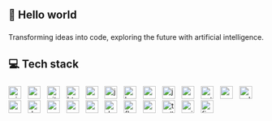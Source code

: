 <h2 align="left">👋 Hello world</h2>

###

<p align="left">Transforming ideas into code, exploring the future with artificial intelligence.</p>

###

<h2 align="left">💻 Tech stack</h2>

###

<div align="left">
  <img src="https://cdn.jsdelivr.net/gh/devicons/devicon/icons/windows8/windows8-original.svg" height="25" alt="windows8 logo"  />
  <img width="5" />
  <img src="https://cdn.jsdelivr.net/gh/devicons/devicon/icons/vscode/vscode-original.svg" height="25" alt="vscode logo"  />
  <img width="5" />
  <img src="https://cdn.jsdelivr.net/gh/devicons/devicon/icons/git/git-original.svg" height="25" alt="git logo"  />
  <img width="5" />
  <img src="https://cdn.jsdelivr.net/gh/devicons/devicon/icons/html5/html5-original.svg" height="25" alt="html5 logo"  />
  <img width="5" />
  <img src="https://cdn.jsdelivr.net/gh/devicons/devicon/icons/css3/css3-original.svg" height="25" alt="css3 logo"  />
  <img width="5" />
  <img src="https://cdn.jsdelivr.net/gh/devicons/devicon/icons/javascript/javascript-original.svg" height="25" alt="javascript logo"  />
  <img width="5" />
  <img src="https://cdn.jsdelivr.net/gh/devicons/devicon/icons/bootstrap/bootstrap-original.svg" height="25" alt="bootstrap logo"  />
  <img width="5" />
  <img src="https://cdn.jsdelivr.net/gh/devicons/devicon/icons/nodejs/nodejs-original.svg" height="25" alt="nodejs logo"  />
  <img width="5" />
  <img src="https://cdn.jsdelivr.net/gh/devicons/devicon/icons/java/java-original.svg" height="25" alt="java logo"  />
  <img width="5" />
  <img src="https://cdn.jsdelivr.net/gh/devicons/devicon/icons/spring/spring-original.svg" height="25" alt="spring logo"  />
  <img width="5" />
  <img src="https://cdn.jsdelivr.net/gh/devicons/devicon/icons/python/python-original.svg" height="25" alt="python logo"  />
  <img width="5" />
  <img src="https://cdn.jsdelivr.net/gh/devicons/devicon/icons/c/c-original.svg" height="25" alt="c logo"  />
  <img width="5" />
  <img src="https://cdn.jsdelivr.net/gh/devicons/devicon/icons/cplusplus/cplusplus-original.svg" height="25" alt="cplusplus logo"  />
  <img width="5" />
  <img src="https://cdn.jsdelivr.net/gh/devicons/devicon/icons/csharp/csharp-original.svg" height="25" alt="csharp logo"  />
  <img width="5" />
  <img src="https://cdn.jsdelivr.net/gh/devicons/devicon/icons/docker/docker-original.svg" height="25" alt="docker logo"  />
  <img width="5" />
  <img src="https://cdn.jsdelivr.net/gh/devicons/devicon/icons/mysql/mysql-original.svg" height="25" alt="mysql logo"  />
  <img width="5" />
  <img src="https://cdn.jsdelivr.net/gh/devicons/devicon/icons/android/android-original.svg" height="25" alt="android logo"  />
  <img width="5" />
  <img src="https://cdn.jsdelivr.net/gh/devicons/devicon/icons/canva/canva-original.svg" height="25" alt="canva logo"  />
  <img width="5" />
  <img src="https://cdn.jsdelivr.net/gh/devicons/devicon/icons/dart/dart-original.svg" height="25" alt="dart logo"  />
  <img width="5" />
  <img src="https://cdn.jsdelivr.net/gh/devicons/devicon/icons/flutter/flutter-original.svg" height="25" alt="flutter logo"  />
  <img width="5" />
  <img src="https://cdn.jsdelivr.net/gh/devicons/devicon/icons/react/react-original.svg" height="25" alt="react logo"  />
  <img width="5" />
  <img src="https://cdn.jsdelivr.net/gh/devicons/devicon/icons/trello/trello-plain.svg" height="25" alt="trello logo"  />
  <img width="5" />
  <img src="https://cdn.jsdelivr.net/gh/devicons/devicon/icons/unity/unity-original.svg" height="25" alt="unity logo"  />
  <img width="5" />
  <img src="https://cdn.jsdelivr.net/gh/devicons/devicon/icons/figma/figma-original.svg" height="25" alt="figma logo"  />
</div>

###
